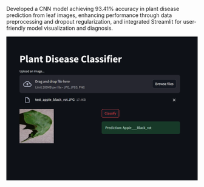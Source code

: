 Developed a CNN model achieving 93.41% accuracy in plant disease prediction from leaf images, enhancing performance through data preprocessing and dropout regularization, and integrated Streamlit for user-friendly model visualization and diagnosis.



![visualization](image.png)

